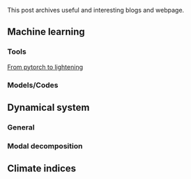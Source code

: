 This post archives useful and interesting blogs and webpage.
## Machine learning
### Tools
[From pytorch to lightening](https://towardsdatascience.com/from-pytorch-to-pytorch-lightning-a-gentle-introduction-b371b7caaf09)
### Models/Codes

## Dynamical system
### General
### Modal decomposition

## Climate indices
